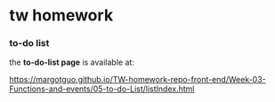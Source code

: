 # tw homework

### to-do list

the **to-do-list page** is available at:

https://margotguo.github.io/TW-homework-repo-front-end/Week-03-Functions-and-events/05-to-do-List/listIndex.html